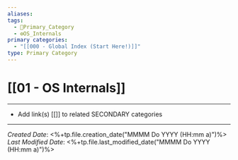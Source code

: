 ```yaml
---
aliases: 
tags:
  - 🥇Primary_Category
  - ⚙️OS_Internals
primary categories:
  - "[[000 - Global Index (Start Here!)]]"
type: Primary Category
---
```

# [[01 - OS Internals]]

***

* Add link(s) [[]] to related SECONDARY categories

***

*Created Date*: <%+tp.file.creation_date("MMMM Do YYYY (HH:mm a)")%>  
*Last Modified Date*: <%+tp.file.last_modified_date("MMMM Do YYYY (HH:mm a)")%>
